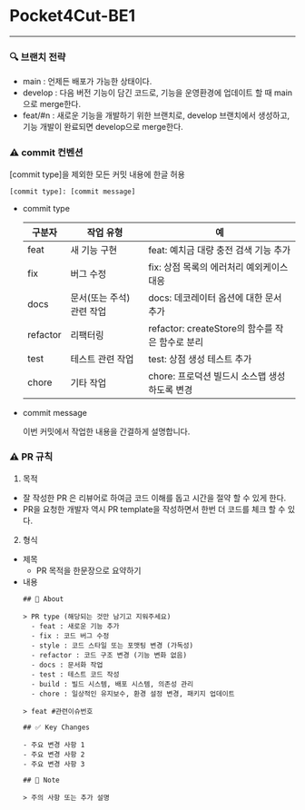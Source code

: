 # Pocket4Cut-BE1
---
### 🔍 브랜치 전략

- main :  언제든 배포가 가능한 상태이다. 
- develop : 다음 버전 기능이 담긴 코드로, 기능을 운영환경에 업데이트 할 때 main으로 merge한다. 
- feat/#n : 새로운 기능을 개발하기 위한 브랜치로, develop 브랜치에서 생성하고, 기능 개발이 완료되면 develop으로 merge한다.

  
### ⚠️ commit 컨벤션
[commit type]을 제외한 모든 커밋 내용에 한글 허용
```
[commit type]: [commit message] 
```

- commit type
  
    | 구분자 | 작업 유형 | 예 | 
    | --- | --- | --- |
    | feat | 새 기능 구현 | feat: 예치금 대량 충전 검색 기능 추가  |
    | fix | 버그 수정 | fix: 상점 목록의 에러처리 예외케이스 대응  |
    | docs | 문서(또는 주석) 관련 작업 | docs: 데코레이터 옵션에 대한 문서 추가  |
    | refactor | 리팩터링 | refactor: createStore의 함수를 작은 함수로 분리  |
    | test | 테스트 관련 작업 | test: 상점 생성 테스트 추가  |
    | chore | 기타 작업 | chore: 프로덕션 빌드시 소스맵 생성하도록 변경  |

- commit message
  
    이번 커밋에서 작업한 내용을 간결하게 설명합니다.

### ⚠️ PR 규칙

1. 목적
- 잘 작성한 PR 은 리뷰어로 하여금 코드 이해를 돕고 시간을 절약 할 수 있게 한다.
- PR을 요청한 개발자 역시 PR template을 작성하면서 한번 더 코드를 체크 할 수 있다.
  
2. 형식
- 제목
   - PR 목적을 한문장으로 요약하기 
- 내용
    ```
    ## 🚀 About
    
    > PR type (해당되는 것만 남기고 지워주세요)
      - feat : 새로운 기능 추가
      - fix : 코드 버그 수정
      - style : 코드 스타일 또는 포맷팅 변경 (가독성)
      - refactor : 코드 구조 변경 (기능 변화 없음)
      - docs : 문서화 작업
      - test : 테스트 코드 작성
      - build : 빌드 시스템, 배포 시스템, 의존성 관리
      - chore : 일상적인 유지보수, 환경 설정 변경, 패키지 업데이트
        
    > feat #관련이슈번호
    
    ## ✅ Key Changes
    
    - 주요 변경 사항 1
    - 주요 변경 사항 2
    - 주요 변경 사항 3
    
    ## 📍 Note
    
    > 주의 사항 또는 추가 설명
    

    ```
